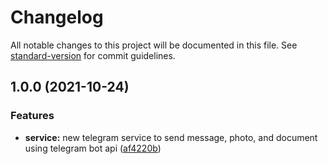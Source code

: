 # Changelog

All notable changes to this project will be documented in this file. See [standard-version](https://github.com/conventional-changelog/standard-version) for commit guidelines.

## 1.0.0 (2021-10-24)


### Features

* **service:** new telegram service to send message, photo, and document using telegram bot api ([af4220b](https://github.com/andreyunugro/moleculer-telegram/commit/af4220bdc7cab3b1dd9b6508188e3393b022552c))
